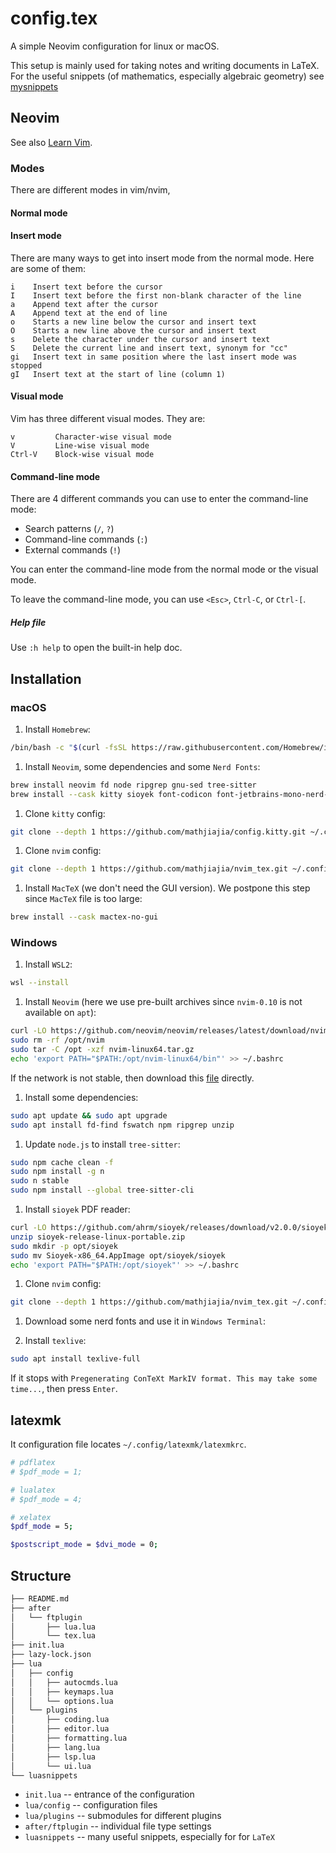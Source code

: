 # config.tex

A simple Neovim configuration for linux or macOS.

This setup is mainly used for taking notes and writing documents in LaTeX.
For the useful snippets (of mathematics, especially algebraic geometry)
see [mysnippets]

## Neovim

See also [Learn Vim](https://github.com/iggredible/Learn-Vim/blob/master/ch00_read_this_first.md).

### Modes

There are different modes in vim/nvim,

#### Normal mode

#### Insert mode

There are many ways to get into insert mode from the normal mode.
Here are some of them:

```text
i    Insert text before the cursor
I    Insert text before the first non-blank character of the line
a    Append text after the cursor
A    Append text at the end of line
o    Starts a new line below the cursor and insert text
O    Starts a new line above the cursor and insert text
s    Delete the character under the cursor and insert text
S    Delete the current line and insert text, synonym for "cc"
gi   Insert text in same position where the last insert mode was stopped
gI   Insert text at the start of line (column 1)
```

#### Visual mode

Vim has three different visual modes.
They are:

```text
v         Character-wise visual mode
V         Line-wise visual mode
Ctrl-V    Block-wise visual mode
```

#### Command-line mode

There are 4 different commands you can use to enter the command-line mode:

- Search patterns (`/`, `?`)
- Command-line commands (`:`)
- External commands (`!`)

You can enter the command-line mode from the normal mode or the visual mode.

To leave the command-line mode, you can use `<Esc>`, `Ctrl-C`, or `Ctrl-[`.

##### Help file

Use `:h help` to open the built-in help doc.

## Installation

### macOS

1. Install `Homebrew`:

```sh
/bin/bash -c "$(curl -fsSL https://raw.githubusercontent.com/Homebrew/install/HEAD/install.sh)"
```

1. Install `Neovim`, some dependencies and some `Nerd Fonts`:

```sh
brew install neovim fd node ripgrep gnu-sed tree-sitter
brew install --cask kitty sioyek font-codicon font-jetbrains-mono-nerd-font font-symbols-only-nerd-font
```

1. Clone `kitty` config:

```sh
git clone --depth 1 https://github.com/mathjiajia/config.kitty.git ~/.config/kitty
```

1. Clone `nvim` config:

```sh
git clone --depth 1 https://github.com/mathjiajia/nvim_tex.git ~/.config/nvim
```

1. Install `MacTeX` (we don't need the GUI version).
   We postpone this step since `MacTeX` file is too large:

```bash
brew install --cask mactex-no-gui
```

### Windows

1. Install `WSL2`:

```sh
wsl --install
```

1. Install `Neovim`
   (here we use pre-built archives since `nvim-0.10` is not available on `apt`):

```sh
curl -LO https://github.com/neovim/neovim/releases/latest/download/nvim-linux64.tar.gz
sudo rm -rf /opt/nvim
sudo tar -C /opt -xzf nvim-linux64.tar.gz
echo 'export PATH="$PATH:/opt/nvim-linux64/bin"' >> ~/.bashrc
```

If the network is not stable, then download this [file](https://github.com/neovim/neovim/releases/latest/download/nvim-linux64.tar.gz)
directly.

1. Install some dependencies:

```sh
sudo apt update && sudo apt upgrade
sudo apt install fd-find fswatch npm ripgrep unzip
```

1. Update `node.js` to install `tree-sitter`:

```sh
sudo npm cache clean -f
sudo npm install -g n
sudo n stable
sudo npm install --global tree-sitter-cli
```

1. Install `sioyek` PDF reader:

```sh
curl -LO https://github.com/ahrm/sioyek/releases/download/v2.0.0/sioyek-release-linux-portable.zip
unzip sioyek-release-linux-portable.zip
sudo mkdir -p opt/sioyek
sudo mv Sioyek-x86_64.AppImage opt/sioyek/sioyek
echo 'export PATH="$PATH:/opt/sioyek"' >> ~/.bashrc
```

1. Clone `nvim` config:

```sh
git clone --depth 1 https://github.com/mathjiajia/nvim_tex.git ~/.config/nvim
```

1. Download some nerd fonts and use it in `Windows Terminal`:

1. Install `texlive`:

```sh
sudo apt install texlive-full
```

If it stops with `Pregenerating ConTeXt MarkIV format. This may take some time...`,
then press `Enter`.

## latexmk

It configuration file locates `~/.config/latexmk/latexmkrc`.

```sh
# pdflatex
# $pdf_mode = 1;

# lualatex
# $pdf_mode = 4;

# xelatex
$pdf_mode = 5;

$postscript_mode = $dvi_mode = 0;
```

## Structure

```txt
├── README.md
├── after
│   └── ftplugin
│       ├── lua.lua
│       └── tex.lua
├── init.lua
├── lazy-lock.json
├── lua
│   ├── config
│   │   ├── autocmds.lua
│   │   ├── keymaps.lua
│   │   └── options.lua
│   └── plugins
│       ├── coding.lua
│       ├── editor.lua
│       ├── formatting.lua
│       ├── lang.lua
│       ├── lsp.lua
│       └── ui.lua
└── luasnippets
```

- `init.lua` -- entrance of the configuration
- `lua/config` -- configuration files
- `lua/plugins` -- submodules for different plugins
- `after/ftplugin` -- individual file type settings
- `luasnippets` -- many useful snippets, especially for for `LaTeX`

[mysnippets]: https://github.com/mathjiajia/mySnippets
